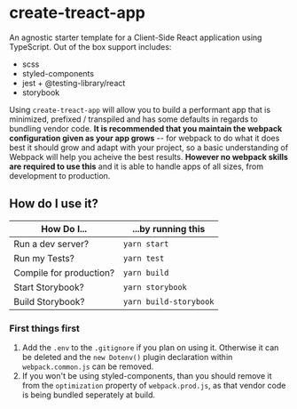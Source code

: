 # create-treact-app

An agnostic starter template for a Client-Side React application using TypeScript. Out of the box support includes:

- scss
- styled-components
- jest + @testing-library/react
- storybook

Using `create-treact-app` will allow you to build a performant app that is minimized, prefixed / transpiled and has some defaults in regards to bundling vendor code. **It is recommended that you maintain the webpack configuration given as your app grows** -- for webpack to do what it does best it should grow and adapt with your project, so a basic understanding of Webpack will help you acheive the best results. **However no webpack skills are required to use this** and it is able to handle apps of all sizes, from development to production.

## How do I use it?

| How Do I...             | ...by running this     |
| ----------------------- | ---------------------- |
| Run a dev server?       | `yarn start`           |
| Run my Tests?           | `yarn test`            |
| Compile for production? | `yarn build`           |
| Start Storybook?        | `yarn storybook`       |
| Build Storybook?        | `yarn build-storybook` |

### First things first

1. Add the `.env` to the `.gitignore` if you plan on using it. Otherwise it can be deleted and the `new Dotenv()` plugin declaration within `webpack.common.js` can be removed.
2. If you won't be using styled-components, than you should remove it from the `optimization` property of `webpack.prod.js`, as that vendor code is being bundled seperately at build.
